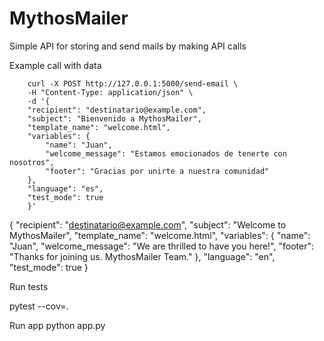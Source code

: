 # MythosMailer
Simple API for storing and send mails by making API calls



Example call with data 

        curl -X POST http://127.0.0.1:5000/send-email \
        -H "Content-Type: application/json" \
        -d '{
        "recipient": "destinatario@example.com",
        "subject": "Bienvenido a MythosMailer",
        "template_name": "welcome.html",
        "variables": {
            "name": "Juan",
            "welcome_message": "Estamos emocionados de tenerte con nosotros",
            "footer": "Gracias por unirte a nuestra comunidad"
        },
        "language": "es",
        "test_mode": true
        }'


{
    "recipient": "destinatario@example.com",
    "subject": "Welcome to MythosMailer",
    "template_name": "welcome.html",
    "variables": {
        "name": "Juan",
        "welcome_message": "We are thrilled to have you here!",
        "footer": "Thanks for joining us. MythosMailer Team."
    },
    "language": "en",
    "test_mode": true
}




Run tests

pytest --cov=.


Run app
python app.py
